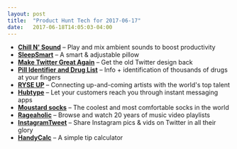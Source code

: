 ```yaml
---
layout: post
title:  "Product Hunt Tech for 2017-06-17"
date:   2017-06-18T14:05:03-04:00
---
```


* **[Chill N' Sound](https://www.producthunt.com/posts/chill-n-sound?utm_campaign=producthunt-api&utm_medium=api&utm_source=Application%3A+Daily+Digest+RSS+%28ID%3A+3202%29)** – Play and mix ambient sounds to boost productivity
* **[SleepSmart](https://www.producthunt.com/posts/sleepsmart?utm_campaign=producthunt-api&utm_medium=api&utm_source=Application%3A+Daily+Digest+RSS+%28ID%3A+3202%29)** – A smart & adjustable pillow
* **[Make Twitter Great Again](https://www.producthunt.com/posts/make-twitter-great-again-3?utm_campaign=producthunt-api&utm_medium=api&utm_source=Application%3A+Daily+Digest+RSS+%28ID%3A+3202%29)** – Get the old Twitter design back
* **[Pill Identifier and Drug List](https://www.producthunt.com/posts/pill-identifier-and-drug-list?utm_campaign=producthunt-api&utm_medium=api&utm_source=Application%3A+Daily+Digest+RSS+%28ID%3A+3202%29)** – Info + identification of thousands of drugs at your fingers
* **[RYSE UP](https://www.producthunt.com/posts/ryse-up?utm_campaign=producthunt-api&utm_medium=api&utm_source=Application%3A+Daily+Digest+RSS+%28ID%3A+3202%29)** – Connecting up-and-coming artists with the world's top talent
* **[Hubtype](https://www.producthunt.com/posts/hubtype?utm_campaign=producthunt-api&utm_medium=api&utm_source=Application%3A+Daily+Digest+RSS+%28ID%3A+3202%29)** – Let your customers reach you through instant messaging apps
* **[Moustard socks](https://www.producthunt.com/posts/moustard-socks?utm_campaign=producthunt-api&utm_medium=api&utm_source=Application%3A+Daily+Digest+RSS+%28ID%3A+3202%29)** – The coolest and most comfortable socks in the world
* **[Rageaholic](https://www.producthunt.com/posts/rageaholic?utm_campaign=producthunt-api&utm_medium=api&utm_source=Application%3A+Daily+Digest+RSS+%28ID%3A+3202%29)** – Browse and watch 20 years of music video playlists
* **[InstagramTweet](https://www.producthunt.com/posts/instagramtweet?utm_campaign=producthunt-api&utm_medium=api&utm_source=Application%3A+Daily+Digest+RSS+%28ID%3A+3202%29)** – Share Instagram pics & vids on Twitter in all their glory
* **[HandyCalc](https://www.producthunt.com/posts/handycalc?utm_campaign=producthunt-api&utm_medium=api&utm_source=Application%3A+Daily+Digest+RSS+%28ID%3A+3202%29)** – A simple tip calculator
